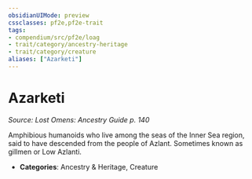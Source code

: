 ```yaml
---
obsidianUIMode: preview
cssclasses: pf2e,pf2e-trait
tags:
- compendium/src/pf2e/loag
- trait/category/ancestry-heritage
- trait/category/creature
aliases: ["Azarketi"]
---
```

# Azarketi  
*Source: Lost Omens: Ancestry Guide p. 140*  

Amphibious humanoids who live among the seas of the Inner Sea region, said to have descended from the people of Azlant. Sometimes known as gillmen or Low Azlanti.

- **Categories**: Ancestry & Heritage, Creature